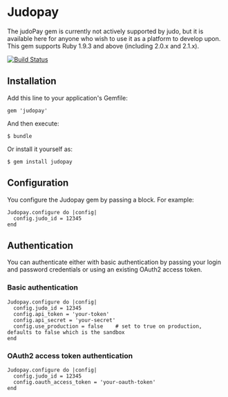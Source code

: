 # Judopay

The judoPay gem is currently not actively supported by judo, but it is available here for anyone who wish to use it as a platform to develop upon. 
This gem supports Ruby 1.9.3 and above (including 2.0.x and 2.1.x).

[![Build Status](https://travis-ci.org/JudoPay/RubySdk.svg?branch=master)](https://travis-ci.org/JudoPay/RubySdk)

## Installation

Add this line to your application's Gemfile:

	gem 'judopay'

And then execute:

	$ bundle

Or install it yourself as:

	$ gem install judopay

## Configuration

You configure the Judopay gem by passing a block. For example:

	Judopay.configure do |config|
	  config.judo_id = 12345
	end

## Authentication
You can authenticate either with basic authentication by passing your login and password credentials or using an existing OAuth2 access token.

### Basic authentication

	Judopay.configure do |config|
	  config.judo_id = 12345
	  config.api_token = 'your-token'
	  config.api_secret = 'your-secret'
	  config.use_production = false    # set to true on production, defaults to false which is the sandbox
	end

### OAuth2 access token authentication

	Judopay.configure do |config|
	  config.judo_id = 12345
	  config.oauth_access_token = 'your-oauth-token'
	end
